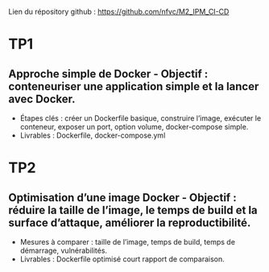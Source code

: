 Lien du répository github : https://github.com/nfvc/M2_IPM_CI-CD


# TP1 
## Approche simple de Docker - Objectif : conteneuriser une application simple et la lancer avec Docker.
- Étapes clés : créer un Dockerfile basique, construire l’image, exécuter le conteneur, exposer un port, option volume, docker-compose simple.
- Livrables : Dockerfile, docker-compose.yml

# TP2 
## Optimisation d’une image Docker - Objectif : réduire la taille de l’image, le temps de build et la surface d’attaque, améliorer la reproductibilité.
- Mesures à comparer : taille de l’image, temps de build, temps de démarrage, vulnérabilités.
- Livrables : Dockerfile optimisé court rapport de comparaison.
